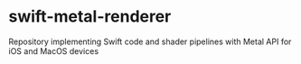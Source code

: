 # swift-metal-renderer
Repository implementing Swift code and shader pipelines with Metal API for iOS and MacOS devices
